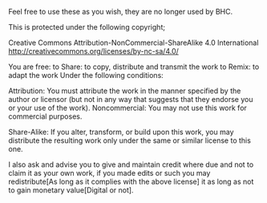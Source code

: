 Feel free to use these as you wish, they are no longer used by BHC.

This is protected under the following copyright;

Creative Commons Attribution-NonCommercial-ShareAlike 4.0 International
http://creativecommons.org/licenses/by-nc-sa/4.0/

You are free:
to Share: to copy, distribute and transmit the work
to Remix: to adapt the work
Under the following conditions:

Attribution: You must attribute the work in the manner specified
by the author or licensor (but not in any way that suggests that they endorse you or your use of the work).
Noncommercial: You may not use this work for commercial purposes.

Share-Alike: If you alter, transform, or build upon this work, you may
distribute the resulting work only under the same or similar license to this one.

I also ask and advise you to give and maintain credit where due and not to claim it as your own work, if you made edits or such you may redistribute[As long as it complies with the above license] it as long as not to gain monetary value[Digital or not].